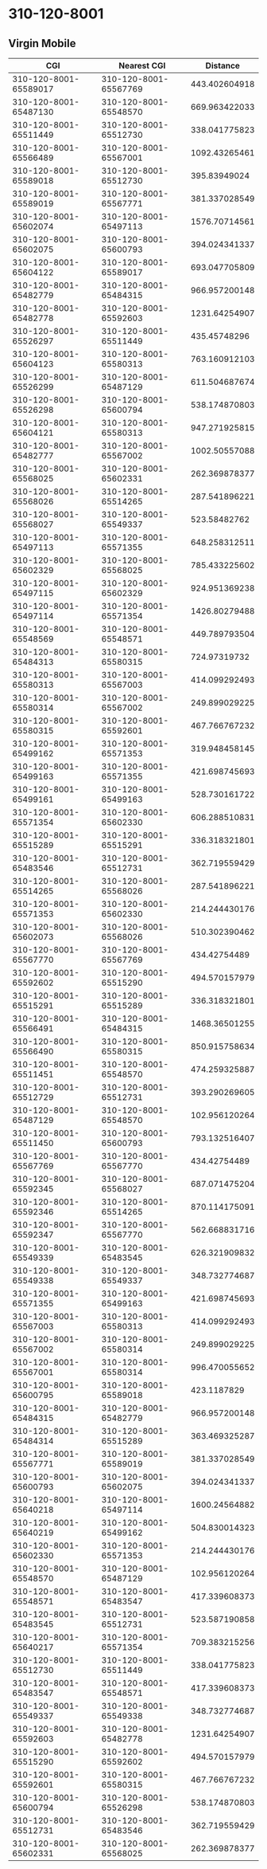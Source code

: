# 310-120-8001
## Virgin Mobile


| CGI | Nearest CGI | Distance |
|-----|-------------|----------|
| 310-120-8001-65589017 | 310-120-8001-65567769 | 443.402604918 |
| 310-120-8001-65487130 | 310-120-8001-65548570 | 669.963422033 |
| 310-120-8001-65511449 | 310-120-8001-65512730 | 338.041775823 |
| 310-120-8001-65566489 | 310-120-8001-65567001 | 1092.43265461 |
| 310-120-8001-65589018 | 310-120-8001-65512730 | 395.83949024 |
| 310-120-8001-65589019 | 310-120-8001-65567771 | 381.337028549 |
| 310-120-8001-65602074 | 310-120-8001-65497113 | 1576.70714561 |
| 310-120-8001-65602075 | 310-120-8001-65600793 | 394.024341337 |
| 310-120-8001-65604122 | 310-120-8001-65589017 | 693.047705809 |
| 310-120-8001-65482779 | 310-120-8001-65484315 | 966.957200148 |
| 310-120-8001-65482778 | 310-120-8001-65592603 | 1231.64254907 |
| 310-120-8001-65526297 | 310-120-8001-65511449 | 435.45748296 |
| 310-120-8001-65604123 | 310-120-8001-65580313 | 763.160912103 |
| 310-120-8001-65526299 | 310-120-8001-65487129 | 611.504687674 |
| 310-120-8001-65526298 | 310-120-8001-65600794 | 538.174870803 |
| 310-120-8001-65604121 | 310-120-8001-65580313 | 947.271925815 |
| 310-120-8001-65482777 | 310-120-8001-65567002 | 1002.50557088 |
| 310-120-8001-65568025 | 310-120-8001-65602331 | 262.369878377 |
| 310-120-8001-65568026 | 310-120-8001-65514265 | 287.541896221 |
| 310-120-8001-65568027 | 310-120-8001-65549337 | 523.58482762 |
| 310-120-8001-65497113 | 310-120-8001-65571355 | 648.258312511 |
| 310-120-8001-65602329 | 310-120-8001-65568025 | 785.433225602 |
| 310-120-8001-65497115 | 310-120-8001-65602329 | 924.951369238 |
| 310-120-8001-65497114 | 310-120-8001-65571354 | 1426.80279488 |
| 310-120-8001-65548569 | 310-120-8001-65548571 | 449.789793504 |
| 310-120-8001-65484313 | 310-120-8001-65580315 | 724.97319732 |
| 310-120-8001-65580313 | 310-120-8001-65567003 | 414.099292493 |
| 310-120-8001-65580314 | 310-120-8001-65567002 | 249.899029225 |
| 310-120-8001-65580315 | 310-120-8001-65592601 | 467.766767232 |
| 310-120-8001-65499162 | 310-120-8001-65571353 | 319.948458145 |
| 310-120-8001-65499163 | 310-120-8001-65571355 | 421.698745693 |
| 310-120-8001-65499161 | 310-120-8001-65499163 | 528.730161722 |
| 310-120-8001-65571354 | 310-120-8001-65602330 | 606.288510831 |
| 310-120-8001-65515289 | 310-120-8001-65515291 | 336.318321801 |
| 310-120-8001-65483546 | 310-120-8001-65512731 | 362.719559429 |
| 310-120-8001-65514265 | 310-120-8001-65568026 | 287.541896221 |
| 310-120-8001-65571353 | 310-120-8001-65602330 | 214.244430176 |
| 310-120-8001-65602073 | 310-120-8001-65568026 | 510.302390462 |
| 310-120-8001-65567770 | 310-120-8001-65567769 | 434.42754489 |
| 310-120-8001-65592602 | 310-120-8001-65515290 | 494.570157979 |
| 310-120-8001-65515291 | 310-120-8001-65515289 | 336.318321801 |
| 310-120-8001-65566491 | 310-120-8001-65484315 | 1468.36501255 |
| 310-120-8001-65566490 | 310-120-8001-65580315 | 850.915758634 |
| 310-120-8001-65511451 | 310-120-8001-65548570 | 474.259325887 |
| 310-120-8001-65512729 | 310-120-8001-65512731 | 393.290269605 |
| 310-120-8001-65487129 | 310-120-8001-65548570 | 102.956120264 |
| 310-120-8001-65511450 | 310-120-8001-65600793 | 793.132516407 |
| 310-120-8001-65567769 | 310-120-8001-65567770 | 434.42754489 |
| 310-120-8001-65592345 | 310-120-8001-65568027 | 687.071475204 |
| 310-120-8001-65592346 | 310-120-8001-65514265 | 870.114175091 |
| 310-120-8001-65592347 | 310-120-8001-65567770 | 562.668831716 |
| 310-120-8001-65549339 | 310-120-8001-65483545 | 626.321909832 |
| 310-120-8001-65549338 | 310-120-8001-65549337 | 348.732774687 |
| 310-120-8001-65571355 | 310-120-8001-65499163 | 421.698745693 |
| 310-120-8001-65567003 | 310-120-8001-65580313 | 414.099292493 |
| 310-120-8001-65567002 | 310-120-8001-65580314 | 249.899029225 |
| 310-120-8001-65567001 | 310-120-8001-65580314 | 996.470055652 |
| 310-120-8001-65600795 | 310-120-8001-65589018 | 423.1187829 |
| 310-120-8001-65484315 | 310-120-8001-65482779 | 966.957200148 |
| 310-120-8001-65484314 | 310-120-8001-65515289 | 363.469325287 |
| 310-120-8001-65567771 | 310-120-8001-65589019 | 381.337028549 |
| 310-120-8001-65600793 | 310-120-8001-65602075 | 394.024341337 |
| 310-120-8001-65640218 | 310-120-8001-65497114 | 1600.24564882 |
| 310-120-8001-65640219 | 310-120-8001-65499162 | 504.830014323 |
| 310-120-8001-65602330 | 310-120-8001-65571353 | 214.244430176 |
| 310-120-8001-65548570 | 310-120-8001-65487129 | 102.956120264 |
| 310-120-8001-65548571 | 310-120-8001-65483547 | 417.339608373 |
| 310-120-8001-65483545 | 310-120-8001-65512731 | 523.587190858 |
| 310-120-8001-65640217 | 310-120-8001-65571354 | 709.383215256 |
| 310-120-8001-65512730 | 310-120-8001-65511449 | 338.041775823 |
| 310-120-8001-65483547 | 310-120-8001-65548571 | 417.339608373 |
| 310-120-8001-65549337 | 310-120-8001-65549338 | 348.732774687 |
| 310-120-8001-65592603 | 310-120-8001-65482778 | 1231.64254907 |
| 310-120-8001-65515290 | 310-120-8001-65592602 | 494.570157979 |
| 310-120-8001-65592601 | 310-120-8001-65580315 | 467.766767232 |
| 310-120-8001-65600794 | 310-120-8001-65526298 | 538.174870803 |
| 310-120-8001-65512731 | 310-120-8001-65483546 | 362.719559429 |
| 310-120-8001-65602331 | 310-120-8001-65568025 | 262.369878377 |
